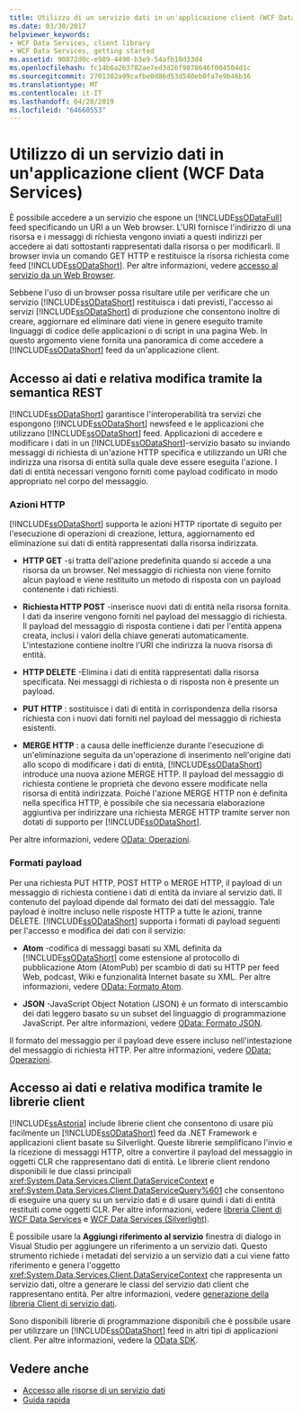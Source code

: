```yaml
---
title: Utilizzo di un servizio dati in un'applicazione client (WCF Data Services)
ms.date: 03/30/2017
helpviewer_keywords:
- WCF Data Services, client library
- WCF Data Services, getting started
ms.assetid: 90872d0c-e989-4490-b3e9-54afb10d33d4
ms.openlocfilehash: fc14b6a2b3782ae7ed3d26f9878646f004504d1c
ms.sourcegitcommit: 2701302a99cafbe0d86d53d540eb0fa7e9b46b36
ms.translationtype: MT
ms.contentlocale: it-IT
ms.lasthandoff: 04/28/2019
ms.locfileid: "64660553"
---
```

# <a name="using-a-data-service-in-a-client-application-wcf-data-services"></a>Utilizzo di un servizio dati in un'applicazione client (WCF Data Services)
È possibile accedere a un servizio che espone un [!INCLUDE[ssODataFull](../../../../includes/ssodatafull-md.md)] feed specificando un URI a un Web browser. L'URI fornisce l'indirizzo di una risorsa e i messaggi di richiesta vengono inviati a questi indirizzi per accedere ai dati sottostanti rappresentati dalla risorsa o per modificarli. Il browser invia un comando GET HTTP e restituisce la risorsa richiesta come feed [!INCLUDE[ssODataShort](../../../../includes/ssodatashort-md.md)]. Per altre informazioni, vedere [accesso al servizio da un Web Browser](../../../../docs/framework/data/wcf/accessing-the-service-from-a-web-browser-wcf-data-services-quickstart.md).  
  
 Sebbene l'uso di un browser possa risultare utile per verificare che un servizio [!INCLUDE[ssODataShort](../../../../includes/ssodatashort-md.md)] restituisca i dati previsti, l'accesso ai servizi [!INCLUDE[ssODataShort](../../../../includes/ssodatashort-md.md)] di produzione che consentono inoltre di creare, aggiornare ed eliminare dati viene in genere eseguito tramite linguaggi di codice delle applicazioni o di script in una pagina Web. In questo argomento viene fornita una panoramica di come accedere a [!INCLUDE[ssODataShort](../../../../includes/ssodatashort-md.md)] feed da un'applicazione client.  
  
## <a name="accessing-and-changing-data-using-rest-semantics"></a>Accesso ai dati e relativa modifica tramite la semantica REST  
 [!INCLUDE[ssODataShort](../../../../includes/ssodatashort-md.md)] garantisce l'interoperabilità tra servizi che espongono [!INCLUDE[ssODataShort](../../../../includes/ssodatashort-md.md)] newsfeed e le applicazioni che utilizzano [!INCLUDE[ssODataShort](../../../../includes/ssodatashort-md.md)] feed. Applicazioni di accedere e modificare i dati in un [!INCLUDE[ssODataShort](../../../../includes/ssodatashort-md.md)]-servizio basato su inviando messaggi di richiesta di un'azione HTTP specifica e utilizzando un URI che indirizza una risorsa di entità sulla quale deve essere eseguita l'azione. I dati di entità necessari vengono forniti come payload codificato in modo appropriato nel corpo del messaggio.  
  
### <a name="http-actions"></a>Azioni HTTP  
 [!INCLUDE[ssODataShort](../../../../includes/ssodatashort-md.md)] supporta le azioni HTTP riportate di seguito per l'esecuzione di operazioni di creazione, lettura, aggiornamento ed eliminazione sui dati di entità rappresentati dalla risorsa indirizzata.  
  
- **HTTP GET** -si tratta dell'azione predefinita quando si accede a una risorsa da un browser. Nel messaggio di richiesta non viene fornito alcun payload e viene restituito un metodo di risposta con un payload contenente i dati richiesti.  
  
- **Richiesta HTTP POST** -inserisce nuovi dati di entità nella risorsa fornita. I dati da inserire vengono forniti nel payload del messaggio di richiesta. Il payload del messaggio di risposta contiene i dati per l'entità appena creata, inclusi i valori della chiave generati automaticamente. L'intestazione contiene inoltre l'URI che indirizza la nuova risorsa di entità.  
  
- **HTTP DELETE** -Elimina i dati di entità rappresentati dalla risorsa specificata. Nei messaggi di richiesta o di risposta non è presente un payload.  
  
- **PUT HTTP** : sostituisce i dati di entità in corrispondenza della risorsa richiesta con i nuovi dati forniti nel payload del messaggio di richiesta esistenti.  
  
- **MERGE HTTP** : a causa delle inefficienze durante l'esecuzione di un'eliminazione seguita da un'operazione di inserimento nell'origine dati allo scopo di modificare i dati di entità, [!INCLUDE[ssODataShort](../../../../includes/ssodatashort-md.md)] introduce una nuova azione MERGE HTTP. Il payload del messaggio di richiesta contiene le proprietà che devono essere modificate nella risorsa di entità indirizzata. Poiché l'azione MERGE HTTP non è definita nella specifica HTTP, è possibile che sia necessaria elaborazione aggiuntiva per indirizzare una richiesta MERGE HTTP tramite server non dotati di supporto per [!INCLUDE[ssODataShort](../../../../includes/ssodatashort-md.md)].  
  
 Per altre informazioni, vedere [OData: Operazioni](https://go.microsoft.com/fwlink/?LinkId=185792).  
  
### <a name="payload-formats"></a>Formati payload  
 Per una richiesta PUT HTTP, POST HTTP o MERGE HTTP, il payload di un messaggio di richiesta contiene i dati di entità da inviare al servizio dati. Il contenuto del payload dipende dal formato dei dati del messaggio. Tale payload è inoltre incluso nelle risposte HTTP a tutte le azioni, tranne DELETE. [!INCLUDE[ssODataShort](../../../../includes/ssodatashort-md.md)] supporta i formati di payload seguenti per l'accesso e modifica dei dati con il servizio:  
  
- **Atom** -codifica di messaggi basati su XML definita da [!INCLUDE[ssODataShort](../../../../includes/ssodatashort-md.md)] come estensione al protocollo di pubblicazione Atom (AtomPub) per scambio di dati su HTTP per feed Web, podcast, Wiki e funzionalità Internet basate su XML. Per altre informazioni, vedere [OData: Formato Atom](https://go.microsoft.com/fwlink/?LinkId=185794).  
  
- **JSON** -JavaScript Object Notation (JSON) è un formato di interscambio dei dati leggero basato su un subset del linguaggio di programmazione JavaScript. Per altre informazioni, vedere [OData: Formato JSON](https://go.microsoft.com/fwlink/?LinkId=185795).  
  
 Il formato del messaggio per il payload deve essere incluso nell'intestazione del messaggio di richiesta HTTP. Per altre informazioni, vedere [OData: Operazioni](https://go.microsoft.com/fwlink/?LinkID=185792).  
  
## <a name="accessing-and-changing-data-using-client-libraries"></a>Accesso ai dati e relativa modifica tramite le librerie client  
 [!INCLUDE[ssAstoria](../../../../includes/ssastoria-md.md)] include librerie client che consentono di usare più facilmente un [!INCLUDE[ssODataShort](../../../../includes/ssodatashort-md.md)] feed da .NET Framework e applicazioni client basate su Silverlight. Queste librerie semplificano l'invio e la ricezione di messaggi HTTP, oltre a convertire il payload del messaggio in oggetti CLR che rappresentano dati di entità. Le librerie client rendono disponibili le due classi principali <xref:System.Data.Services.Client.DataServiceContext> e <xref:System.Data.Services.Client.DataServiceQuery%601> che consentono di eseguire una query su un servizio dati e di usare quindi i dati di entità restituiti come oggetti CLR. Per altre informazioni, vedere [libreria Client di WCF Data Services](../../../../docs/framework/data/wcf/wcf-data-services-client-library.md) e [WCF Data Services (Silverlight)](https://docs.microsoft.com/previous-versions/windows/silverlight/dotnet-windows-silverlight/cc838234(v=vs.95)).  
  
 È possibile usare la **Aggiungi riferimento al servizio** finestra di dialogo in Visual Studio per aggiungere un riferimento a un servizio dati. Questo strumento richiede i metadati del servizio a un servizio dati a cui viene fatto riferimento e genera l'oggetto <xref:System.Data.Services.Client.DataServiceContext> che rappresenta un servizio dati, oltre a generare le classi del servizio dati client che rappresentano entità. Per altre informazioni, vedere [generazione della libreria Client di servizio dati](../../../../docs/framework/data/wcf/generating-the-data-service-client-library-wcf-data-services.md).  
  
 Sono disponibili librerie di programmazione disponibili che è possibile usare per utilizzare un [!INCLUDE[ssODataShort](../../../../includes/ssodatashort-md.md)] feed in altri tipi di applicazioni client. Per altre informazioni, vedere la [OData SDK](https://go.microsoft.com/fwlink/?LinkId=185796).  
  
## <a name="see-also"></a>Vedere anche

- [Accesso alle risorse di un servizio dati](../../../../docs/framework/data/wcf/accessing-data-service-resources-wcf-data-services.md)
- [Guida rapida](../../../../docs/framework/data/wcf/quickstart-wcf-data-services.md)
